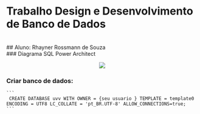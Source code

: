 # Trabalho Design e Desenvolvimento de Banco de Dados 
<br />
## Aluno: Rhayner Rossmann de Souza
<br />
### Diagrama SQL Power Architect

<p align="center"><img src="https://i.imgur.com/sKidXYDl.png"></p>

### Criar banco de dados:
    ```
     CREATE DATABASE uvv WITH OWNER = {seu usuario } TEMPLATE = template0 ENCODING = UTF8 LC_COLLATE = 'pt_BR.UTF-8' ALLOW_CONNECTIONS=true;
    ```

